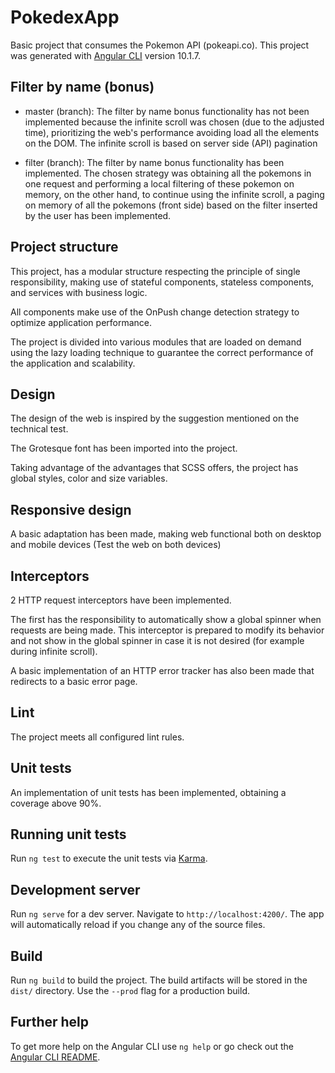 # PokedexApp

Basic project that consumes the Pokemon API (pokeapi.co).
This project was generated with [Angular CLI](https://github.com/angular/angular-cli) version 10.1.7.

## Filter by name (bonus)
*  master (branch): The filter by name bonus functionality has not been implemented because the infinite scroll was chosen (due to the adjusted time),
prioritizing the web's performance avoiding load all the elements on the DOM.
The infinite scroll is based on server side (API) pagination

*  filter (branch): The filter by name bonus functionality has been implemented. The chosen strategy was obtaining all the pokemons in one request and performing a local filtering of these pokemon on memory, on the other hand, to continue using the infinite scroll, a paging on memory of all the pokemons (front side) based on the filter inserted by the user has been implemented.

## Project structure
This project, has a modular structure respecting the principle of single responsibility, making use of stateful components, stateless components, and services with business logic.

All components make use of the OnPush change detection strategy to optimize application performance.

The project is divided into various modules that are loaded on demand using the lazy loading technique to guarantee the correct performance of the application and scalability.

## Design
The design of the web is inspired by the suggestion mentioned on the technical test.

The Grotesque font has been imported into the project.

Taking advantage of the advantages that SCSS offers, the project has global styles, color and size variables.

## Responsive design
A basic adaptation has been made, making web functional both on desktop and mobile devices (Test the web on both devices)

## Interceptors
2 HTTP request interceptors have been implemented.

The first has the responsibility to automatically show a global spinner when requests are being made. This interceptor is prepared to modify its behavior and not show in the global spinner in case it is not desired (for example during infinite scroll).

A basic implementation of an HTTP error tracker has also been made that redirects to a basic error page.

## Lint
The project meets all configured lint rules.

## Unit tests
An implementation of unit tests has been implemented, obtaining a coverage above 90%.

## Running unit tests

Run `ng test` to execute the unit tests via [Karma](https://karma-runner.github.io).

## Development server

Run `ng serve` for a dev server. Navigate to `http://localhost:4200/`. The app will automatically reload if you change any of the source files.

## Build

Run `ng build` to build the project. The build artifacts will be stored in the `dist/` directory. Use the `--prod` flag for a production build.

## Further help

To get more help on the Angular CLI use `ng help` or go check out the [Angular CLI README](https://github.com/angular/angular-cli/blob/master/README.md).
